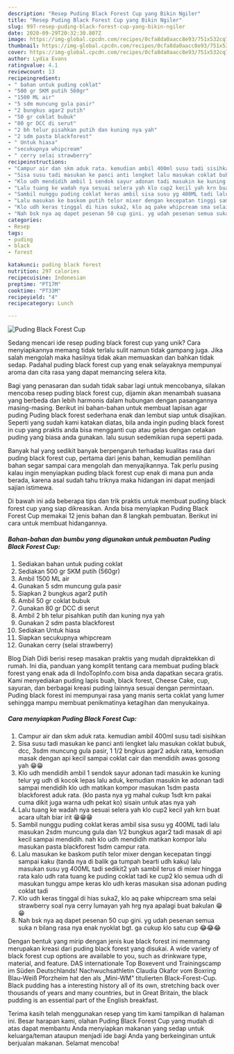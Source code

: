 ```yaml
---
description: "Resep Puding Black Forest Cup yang Bikin Ngiler"
title: "Resep Puding Black Forest Cup yang Bikin Ngiler"
slug: 997-resep-puding-black-forest-cup-yang-bikin-ngiler
date: 2020-09-29T20:32:30.807Z
image: https://img-global.cpcdn.com/recipes/0cfa8da0aacc8e93/751x532cq70/puding-black-forest-cup-foto-resep-utama.jpg
thumbnail: https://img-global.cpcdn.com/recipes/0cfa8da0aacc8e93/751x532cq70/puding-black-forest-cup-foto-resep-utama.jpg
cover: https://img-global.cpcdn.com/recipes/0cfa8da0aacc8e93/751x532cq70/puding-black-forest-cup-foto-resep-utama.jpg
author: Lydia Evans
ratingvalue: 4.1
reviewcount: 13
recipeingredient:
- " bahan untuk puding coklat"
- "500 gr SKM putih 560gr"
- "1500 ML air"
- "5 sdm muncung gula pasir"
- "2 bungkus agar2 putih"
- "50 gr coklat bubuk"
- "80 gr DCC di serut"
- "2 bh telur pisahkan putih dan kuning nya yah"
- "2 sdm pasta blackforest"
- " Untuk hiasa"
- "secukupnya whipcream"
- " cerry selai strawberry"
recipeinstructions:
- "Campur air dan skm aduk rata. kemudian ambil 400ml susu tadi sisihkan"
- "Sisa susu tadi masukan ke panci anti lengket lalu masukan coklat bubuk, dcc, 3sdm muncung gula pasir, 1 1/2 bngkus agar2 aduk rata, kemudian masak dengan api kecil sampai coklat cair dan mendidih awas gosong yah 😁😁"
- "Klo udh mendidih ambil 1 sendok sayur adonan tadi masukin ke kuning telur yg udh di kocok lepas lalu aduk, kemudian masukin ke adonan tadi sampai mendidih klo udh matikan kompor masukan 1sdm pasta blackforest aduk rata. (klo pasta nya yg mahal cukup 1sdt krn pakai cuma dikit juga warna udh pekat ko) sisain untuk atas nya yah"
- "Lalu tuang ke wadah nya sesuai selera yah klo cup2 kecil yah krn buat acara ultah biar irit 😁😁😁"
- "Sambil nunggu puding coklat keras ambil sisa susu yg 400ML tadi lalu masukan 2sdm muncung gula dan 1/2 bungkus agar2 tadi masak di api kecil sampai mendidih. nah klo udh mendidih matikan kompor lalu masukan pasta blackforest 1sdm campur rata."
- "Lalu masukan ke baskom putih telor mixer dengan kecepatan tinggi sampai kaku (tanda nya di balik ga tumpah bearti udh kaku) lalu masukan susu yg 400ML tadi sedikit2 yah sambil terus di mixer hingga rata kalo udh rata tuang ke puding coklat tadi ke cup2 klo semua udh di masukan tunggu ampe keras klo udh keras masukan sisa adonan puding coklat tadi"
- "Klo udh keras tinggal di hias suka2, klo aq pake whipcream sma selai strawberry soal nya cerry lumayan yah hrg nya apalagi buat bakulan 😁😁"
- "Nah bsk nya aq dapet pesenan 50 cup gini. yg udah pesenan semua suka n bilang rasa nya enak nyoklat bgt. ga cukup klo satu cup 😂😂😂"
categories:
- Resep
tags:
- puding
- black
- forest

katakunci: puding black forest 
nutrition: 297 calories
recipecuisine: Indonesian
preptime: "PT17M"
cooktime: "PT33M"
recipeyield: "4"
recipecategory: Lunch

---
```



![Puding Black Forest Cup](https://img-global.cpcdn.com/recipes/0cfa8da0aacc8e93/751x532cq70/puding-black-forest-cup-foto-resep-utama.jpg)

Sedang mencari ide resep puding black forest cup yang unik? Cara menyiapkannya memang tidak terlalu sulit namun tidak gampang juga. Jika salah mengolah maka hasilnya tidak akan memuaskan dan bahkan tidak sedap. Padahal puding black forest cup yang enak selayaknya mempunyai aroma dan cita rasa yang dapat memancing selera kita.

Bagi yang penasaran dan sudah tidak sabar lagi untuk mencobanya, silakan mencoba resep puding black forest cup, dijamin akan menambah suasana yang berbeda dan lebih harmonis dalam hubungan dengan pasangannya masing-masing. Berikut ini bahan-bahan untuk membuat lapisan agar puding Puding black forest sederhana enak dan lembut siap untuk disajikan. Seperti yang sudah kami katakan diatas, bila anda ingin puding black forest in cup yang praktis anda bisa mengganti cup atau gelas dengan cetakan puding yang biasa anda gunakan. lalu susun sedemikian rupa seperti pada.

Banyak hal yang sedikit banyak berpengaruh terhadap kualitas rasa dari puding black forest cup, pertama dari jenis bahan, kemudian pemilihan bahan segar sampai cara mengolah dan menyajikannya. Tak perlu pusing kalau ingin menyiapkan puding black forest cup enak di mana pun anda berada, karena asal sudah tahu triknya maka hidangan ini dapat menjadi sajian istimewa.


Di bawah ini ada beberapa tips dan trik praktis untuk membuat puding black forest cup yang siap dikreasikan. Anda bisa menyiapkan Puding Black Forest Cup memakai 12 jenis bahan dan 8 langkah pembuatan. Berikut ini cara untuk membuat hidangannya.

<!--inarticleads1-->

##### Bahan-bahan dan bumbu yang digunakan untuk pembuatan Puding Black Forest Cup:

1. Sediakan  bahan untuk puding coklat
1. Sediakan 500 gr SKM putih (560gr)
1. Ambil 1500 ML air
1. Gunakan 5 sdm muncung gula pasir
1. Siapkan 2 bungkus agar2 putih
1. Ambil 50 gr coklat bubuk
1. Gunakan 80 gr DCC di serut
1. Ambil 2 bh telur pisahkan putih dan kuning nya yah
1. Gunakan 2 sdm pasta blackforest
1. Sediakan  Untuk hiasa
1. Siapkan secukupnya whipcream
1. Gunakan  cerry (selai strawberry)


Blog Diah Didi berisi resep masakan praktis yang mudah dipraktekkan di rumah. Ini dia, panduan yang komplit tentang cara membuat puding black forest yang enak ada di IndoTopInfo.com bisa anda dapatkan secara gratis. Kami menyediakan puding lapis buah, black forest, Cheese Cake, cup, sayuran, dan berbagai kreasi puding lainnya sesuai dengan permintaan. Puding black forest ini mempunyai rasa yang manis serta coklat yang lumer sehingga mampu membuat penikmatinya ketagihan dan menyukainya. 

<!--inarticleads2-->

##### Cara menyiapkan Puding Black Forest Cup:

1. Campur air dan skm aduk rata. kemudian ambil 400ml susu tadi sisihkan
1. Sisa susu tadi masukan ke panci anti lengket lalu masukan coklat bubuk, dcc, 3sdm muncung gula pasir, 1 1/2 bngkus agar2 aduk rata, kemudian masak dengan api kecil sampai coklat cair dan mendidih awas gosong yah 😁😁
1. Klo udh mendidih ambil 1 sendok sayur adonan tadi masukin ke kuning telur yg udh di kocok lepas lalu aduk, kemudian masukin ke adonan tadi sampai mendidih klo udh matikan kompor masukan 1sdm pasta blackforest aduk rata. (klo pasta nya yg mahal cukup 1sdt krn pakai cuma dikit juga warna udh pekat ko) sisain untuk atas nya yah
1. Lalu tuang ke wadah nya sesuai selera yah klo cup2 kecil yah krn buat acara ultah biar irit 😁😁😁
1. Sambil nunggu puding coklat keras ambil sisa susu yg 400ML tadi lalu masukan 2sdm muncung gula dan 1/2 bungkus agar2 tadi masak di api kecil sampai mendidih. nah klo udh mendidih matikan kompor lalu masukan pasta blackforest 1sdm campur rata.
1. Lalu masukan ke baskom putih telor mixer dengan kecepatan tinggi sampai kaku (tanda nya di balik ga tumpah bearti udh kaku) lalu masukan susu yg 400ML tadi sedikit2 yah sambil terus di mixer hingga rata kalo udh rata tuang ke puding coklat tadi ke cup2 klo semua udh di masukan tunggu ampe keras klo udh keras masukan sisa adonan puding coklat tadi
1. Klo udh keras tinggal di hias suka2, klo aq pake whipcream sma selai strawberry soal nya cerry lumayan yah hrg nya apalagi buat bakulan 😁😁
1. Nah bsk nya aq dapet pesenan 50 cup gini. yg udah pesenan semua suka n bilang rasa nya enak nyoklat bgt. ga cukup klo satu cup 😂😂😂


Dengan bentuk yang mirip dengan jenis kue black forest ini memmang merupakan kreasi dari puding black forest yang disukai. A wide variety of black forest cup options are available to you, such as drinkware type, material, and feature. DAS internationale Top Boxevent und Trainingscamp im Süden Deutschlands! Nachwuchsathletin Claudia Okafor vom Boxring Blau-Weiß Pforzheim hat den als „Mini-WM&#34; titulierten Black-Forest-Cup. Black pudding has a interesting history all of its own, stretching back over thousands of years and many countries, but in Great Britain, the black pudding is an essential part of the English breakfast. 

Terima kasih telah menggunakan resep yang tim kami tampilkan di halaman ini. Besar harapan kami, olahan Puding Black Forest Cup yang mudah di atas dapat membantu Anda menyiapkan makanan yang sedap untuk keluarga/teman ataupun menjadi ide bagi Anda yang berkeinginan untuk berjualan makanan. Selamat mencoba!
